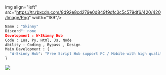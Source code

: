 img align="left" src="https://tr.rbxcdn.com/8d92e8cd279e0d849f9dfc3c5c579df6/420/420/Image/Png" width="189"/>

```py
Name : "Skinny"
Discord": none
Development : W-Skinny Hub
Code : Lua, Py, Html, Js, Node
Ability : Coding , Bypass , Design
Main Development : {
  "W-Skinny Hub": "Free Script Hub support PC / Mobile with high quality",
}
```
<img align="center" src="https://github-readme-streak-stats.herokuapp.com/?user=Skinny-yz&theme=algolia&hide_border=false" whild/>
